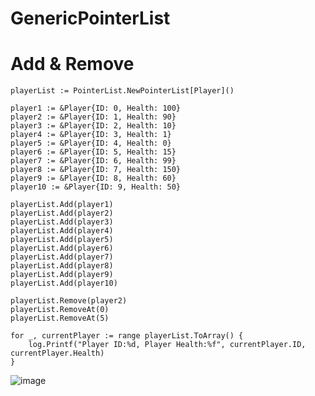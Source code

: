 # GenericPointerList
  
# Add & Remove
  
	playerList := PointerList.NewPointerList[Player]()

	player1 := &Player{ID: 0, Health: 100}
	player2 := &Player{ID: 1, Health: 90}
	player3 := &Player{ID: 2, Health: 10}
	player4 := &Player{ID: 3, Health: 1}
	player5 := &Player{ID: 4, Health: 0}
	player6 := &Player{ID: 5, Health: 15}
	player7 := &Player{ID: 6, Health: 99}
	player8 := &Player{ID: 7, Health: 150}
	player9 := &Player{ID: 8, Health: 60}
	player10 := &Player{ID: 9, Health: 50}

	playerList.Add(player1)
	playerList.Add(player2)
	playerList.Add(player3)
	playerList.Add(player4)
	playerList.Add(player5)
	playerList.Add(player6)
	playerList.Add(player7)
	playerList.Add(player8)
	playerList.Add(player9)
	playerList.Add(player10)

	playerList.Remove(player2)
	playerList.RemoveAt(0)
	playerList.RemoveAt(5)

	for _, currentPlayer := range playerList.ToArray() {
		log.Printf("Player ID:%d, Player Health:%f", currentPlayer.ID, currentPlayer.Health)
	}
	
	
![image](https://user-images.githubusercontent.com/59788044/181878728-104924b5-5a58-49b0-87ef-ffe39092d6c4.png)


	
